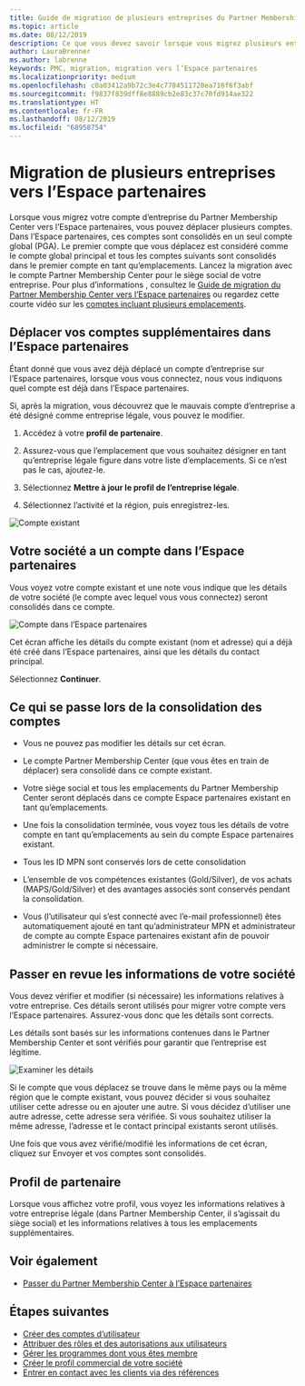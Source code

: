 ```yaml
---
title: Guide de migration de plusieurs entreprises du Partner Membership Center vers l’Espace partenaires | Espace partenaires
ms.topic: article
ms.date: 08/12/2019
description: Ce que vous devez savoir lorsque vous migrez plusieurs entreprises du Partner Membership Center vers l’Espace partenaires
author: LauraBrenner
ms.author: labrenne
keywords: PMC, migration, migration vers l’Espace partenaires
ms.localizationpriority: medium
ms.openlocfilehash: c0a03412a9b72c3e4c7784511720ea716f6f3abf
ms.sourcegitcommit: f9837f839dff8e8889cb2e83c37c70fd914ae322
ms.translationtype: HT
ms.contentlocale: fr-FR
ms.lasthandoff: 08/12/2019
ms.locfileid: "68958754"
---
```

# <a name="moving-your-multiple-companies-to-partner-center"></a>Migration de plusieurs entreprises vers l’Espace partenaires

Lorsque vous migrez votre compte d’entreprise du Partner Membership Center vers l’Espace partenaires, vous pouvez déplacer plusieurs comptes. Dans l’Espace partenaires, ces comptes sont consolidés en un seul compte global (PGA). Le premier compte que vous déplacez est considéré comme le compte global principal et tous les comptes suivants sont consolidés dans le premier compte en tant qu’emplacements. Lancez la migration avec le compte Partner Membership Center pour le siège social de votre entreprise. Pour plus d’informations , consultez le [Guide de migration du Partner Membership Center vers l’Espace partenaires](guide-to-migration.md) ou regardez cette courte vidéo sur les [comptes incluant plusieurs emplacements](https://vimeo.com/290335248).

## <a name="move-your-additional-accounts-into-partner-center"></a>Déplacer vos comptes supplémentaires dans l’Espace partenaires 

Étant donné que vous avez déjà déplacé un compte d’entreprise sur l’Espace partenaires, lorsque vous vous connectez, nous vous indiquons quel compte est déjà dans l’Espace partenaires. 


Si, après la migration, vous découvrez que le mauvais compte d’entreprise a été désigné comme entreprise légale, vous pouvez le modifier.

1. Accédez à votre **profil de partenaire**.

2. Assurez-vous que l’emplacement que vous souhaitez désigner en tant qu’entreprise légale figure dans votre liste d’emplacements. Si ce n’est pas le cas, ajoutez-le.

3. Sélectionnez **Mettre à jour le profil de l’entreprise légale**.

4. Sélectionnez l’activité et la région, puis enregistrez-les.

![Compte existant](images/migration/accountwithus.png)

## <a name="your-company-has-an-account-in-partner-center"></a>Votre société a un compte dans l’Espace partenaires

Vous voyez votre compte existant et une note vous indique que les détails de votre société (le compte avec lequel vous vous connectez) seront consolidés dans ce compte.

![Compte dans l’Espace partenaires](images/migration/existingaccount2.png)

Cet écran affiche les détails du compte existant (nom et adresse) qui a déjà été créé dans l’Espace partenaires, ainsi que les détails du contact principal. 

Sélectionnez **Continuer**.

## <a name="what-happens-during-consolidation-of-accounts"></a>Ce qui se passe lors de la consolidation des comptes

- Vous ne pouvez pas modifier les détails sur cet écran. 

- Le compte Partner Membership Center (que vous êtes en train de déplacer) sera consolidé dans ce compte existant. 

- Votre siège social et tous les emplacements du Partner Membership Center seront déplacés dans ce compte Espace partenaires existant en tant qu’emplacements.

- Une fois la consolidation terminée, vous voyez tous les détails de votre compte en tant qu’emplacements au sein du compte Espace partenaires existant. 

- Tous les ID MPN sont conservés lors de cette consolidation

- L’ensemble de vos compétences existantes (Gold/Silver), de vos achats (MAPS/Gold/Silver) et des avantages associés sont conservés pendant la consolidation.

- Vous (l’utilisateur qui s’est connecté avec l’e-mail professionnel) êtes automatiquement ajouté en tant qu’administrateur MPN et administrateur de compte au compte Espace partenaires existant afin de pouvoir administrer le compte si nécessaire. 


## <a name="review-your-company-information"></a>Passer en revue les informations de votre société

Vous devez vérifier et modifier (si nécessaire) les informations relatives à votre entreprise. Ces détails seront utilisés pour migrer votre compte vers l’Espace partenaires. Assurez-vous donc que les détails sont corrects. 

Les détails sont basés sur les informations contenues dans le Partner Membership Center et sont vérifiés pour garantir que l’entreprise est légitime. 

![Examiner les détails](images/migration/review.png)

Si le compte que vous déplacez se trouve dans le même pays ou la même région que le compte existant, vous pouvez décider si vous souhaitez utiliser cette adresse ou en ajouter une autre. Si vous décidez d’utiliser une autre adresse, cette adresse sera vérifiée. Si vous souhaitez utiliser la même adresse, l’adresse et le contact principal existants seront utilisés.

Une fois que vous avez vérifié/modifié les informations de cet écran, cliquez sur Envoyer et vos comptes sont consolidés.

## <a name="partner-profile"></a>Profil de partenaire

Lorsque vous affichez votre profil, vous voyez les informations relatives à votre entreprise légale (dans Partner Membership Center, il s’agissait du siège social) et les informations relatives à tous les emplacements supplémentaires.

## <a name="see-also"></a>Voir également

- [Passer du Partner Membership Center à l’Espace partenaires](move-pmc-pc-map.md)

## <a name="next-steps"></a>Étapes suivantes

- [Créer des comptes d’utilisateur](create-user-accounts-and-set-permissions.md)
- [Attribuer des rôles et des autorisations aux utilisateurs](permissions-overview.md)
- [Gérer les programmes dont vous êtes membre](renew-mpn-offers.md)
- [Créer le profil commercial de votre société](create-a-marketing-profile.md)
- [Entrer en contact avec les clients via des références](responding-to-referrals.md)

